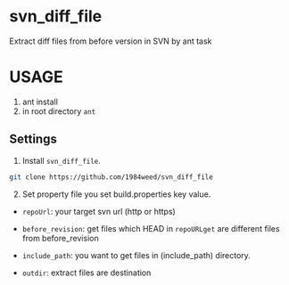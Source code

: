 # svn_diff_file
Extract diff files from before version in SVN by ant task

# USAGE

1. ant install
2. in root directory `ant`

## Settings

1. Install `svn_diff_file`.

  ```sh
  git clone https://github.com/1984weed/svn_diff_file
  ```
  
2. Set property file
you set build.properties key value.

* `repoUrl`: your target svn url (http or https)

* `before_revision`: get files which HEAD in ```repoURLget``` are different files from before_revision

* `include_path`: you want to get files in (include_path) directory.

* `outdir`: extract files are destination
